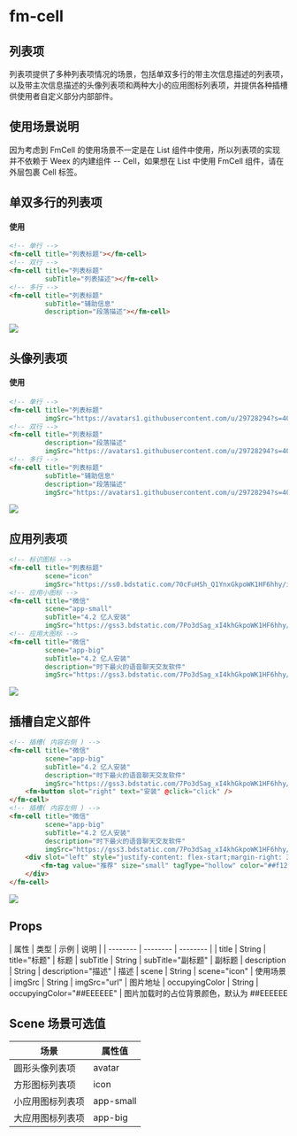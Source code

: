 # fm-cell

## 列表项
列表项提供了多种列表项情况的场景，包括单双多行的带主次信息描述的列表项，以及带主次信息描述的头像列表项和两种大小的应用图标列表项，并提供各种插槽供使用者自定义部分内部部件。

## 使用场景说明
因为考虑到 FmCell 的使用场景不一定是在 List 组件中使用，所以列表项的实现并不依赖于 Weex 的内建组件 -- Cell，如果想在 List 中使用 FmCell 组件，请在外层包裹 Cell 标签。

## 单双多行的列表项
#### 使用
```html
<!-- 单行 -->
<fm-cell title="列表标题"></fm-cell>
<!-- 双行 -->
<fm-cell title="列表标题"
         subTitle="列表描述"></fm-cell>
<!-- 多行 -->
<fm-cell title="列表标题"
         subTitle="辅助信息"
         description="段落描述"></fm-cell>
```
![](http://image.res.meizu.com/image/flyme-icon/47ad61ce2f4242e880e48655c9239e81z)

## 头像列表项
#### 使用
```html
<!-- 单行 -->
<fm-cell title="列表标题"
         imgSrc="https://avatars1.githubusercontent.com/u/29728294?s=400&u=9b580990065d9e9e80fb2c7d736f866bf4f3319e&v=4"></fm-cell>
<!-- 双行 -->
<fm-cell title="列表标题"
         description="段落描述"
         imgSrc="https://avatars1.githubusercontent.com/u/29728294?s=400&u=9b580990065d9e9e80fb2c7d736f866bf4f3319e&v=4"></fm-cell>
<!-- 多行 -->
<fm-cell title="列表标题"
         subTitle="辅助信息"
         description="段落描述"
         imgSrc="https://avatars1.githubusercontent.com/u/29728294?s=400&u=9b580990065d9e9e80fb2c7d736f866bf4f3319e&v=4"></fm-cell>
```
![](http://image.res.meizu.com/image/flyme-icon/befaaf3291b343f0aa753c89ee943deez)

## 应用列表项
```html
<!-- 标识图标 -->
<fm-cell title="列表标题"
         scene="icon"
         imgSrc="https://ss0.bdstatic.com/70cFuHSh_Q1YnxGkpoWK1HF6hhy/it/u=995362387,2344079991&fm=27&gp=0.jpg"></fm-cell>
<!-- 应用小图标 -->
<fm-cell title="微信"
         scene="app-small"
         subTitle="4.2 亿人安装"
         imgSrc="https://gss3.bdstatic.com/7Po3dSag_xI4khGkpoWK1HF6hhy/baike/w%3D268%3Bg%3D0/sign=318b6bf6073387449cc5287a6934bec4/d53f8794a4c27d1e15b40e6210d5ad6edcc43881.jpg"></fm-cell>
<!-- 应用大图标 -->
<fm-cell title="微信"
         scene="app-big"
         subTitle="4.2 亿人安装"
         description="时下最火的语音聊天交友软件"
         imgSrc="https://gss3.bdstatic.com/7Po3dSag_xI4khGkpoWK1HF6hhy/baike/w%3D268%3Bg%3D0/sign=318b6bf6073387449cc5287a6934bec4/d53f8794a4c27d1e15b40e6210d5ad6edcc43881.jpg"></fm-cell>
```
![](http://image.res.meizu.com/image/flyme-icon/5265ee24140048979aedf001f7e4b269z)

## 插槽自定义部件
```html
<!-- 插槽( 内容右侧 ) -->
<fm-cell title="微信"
         scene="app-big"
         subTitle="4.2 亿人安装"
         description="时下最火的语音聊天交友软件"
         imgSrc="https://gss3.bdstatic.com/7Po3dSag_xI4khGkpoWK1HF6hhy/baike/w%3D268%3Bg%3D0/sign=318b6bf6073387449cc5287a6934bec4/d53f8794a4c27d1e15b40e6210d5ad6edcc43881.jpg">\
	<fm-button slot="right" text="安装" @click="click" />
</fm-cell>
<!-- 插槽( 内容左侧 ) -->
<fm-cell title="微信"
         scene="app-big"
         subTitle="4.2 亿人安装"
         description="时下最火的语音聊天交友软件"
         imgSrc="https://gss3.bdstatic.com/7Po3dSag_xI4khGkpoWK1HF6hhy/baike/w%3D268%3Bg%3D0/sign=318b6bf6073387449cc5287a6934bec4/d53f8794a4c27d1e15b40e6210d5ad6edcc43881.jpg">\
	<div slot="left" style="justify-content: flex-start;margin-right: 36px">
		<fm-tag value="推荐" size="small" tagType="hollow" color="##f12528" fontColor="##f12528"></fm-tag>
	</div>
</fm-cell>
```
![](http://image.res.meizu.com/image/flyme-icon/6aa46e7166d44932a85c333074445aa0z)


## Props
| 属性 | 类型 | 示例 | 说明 |
| -------- | -------- | -------- | 
| title | String | title="标题"  | 标题
| subTitle | String | subTitle="副标题"  | 副标题
| description | String | description="描述"  | 描述
| scene | String | scene="icon"  | 使用场景
| imgSrc | String | imgSrc="url"  | 图片地址
| occupyingColor | String | occupyingColor="##EEEEEE"  | 图片加载时的占位背景颜色，默认为 ##EEEEEE

## Scene 场景可选值
| 场景 | 属性值 |
| -------- | -------- | 
| 圆形头像列表项 | avatar |
| 方形图标列表项 | icon |
| 小应用图标列表项 | app-small |
| 大应用图标列表项 | app-big |

